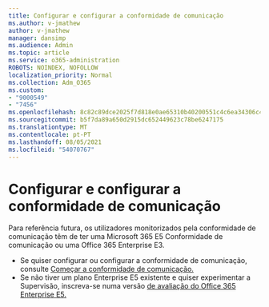 ```yaml
---
title: Configurar e configurar a conformidade de comunicação
ms.author: v-jmathew
author: v-jmathew
manager: dansimp
ms.audience: Admin
ms.topic: article
ms.service: o365-administration
ROBOTS: NOINDEX, NOFOLLOW
localization_priority: Normal
ms.collection: Adm_O365
ms.custom:
- "9000549"
- "7456"
ms.openlocfilehash: 8c82c89dce2025f7d818e0ae65310b40200551c4c6ea34306c4104dc8557efcf
ms.sourcegitcommit: b5f7da89a650d2915dc652449623c78be6247175
ms.translationtype: MT
ms.contentlocale: pt-PT
ms.lasthandoff: 08/05/2021
ms.locfileid: "54070767"
---
```

# <a name="set-up-and-configure-communication-compliance"></a>Configurar e configurar a conformidade de comunicação

Para referência futura, os utilizadores monitorizados pela conformidade de comunicação têm de ter uma Microsoft 365 E5 Conformidade de comunicação ou uma Office 365 Enterprise E3.

* Se quiser configurar ou configurar a conformidade de comunicação, consulte [Começar a conformidade de comunicação.](https://go.microsoft.com/fwlink/?linkid=2111549)
* Se não tiver um plano Enterprise E5 existente e quiser experimentar a Supervisão, inscreva-se numa versão [de avaliação do Office 365 Enterprise E5.](https://go.microsoft.com/fwlink/p/?LinkID=698279)

